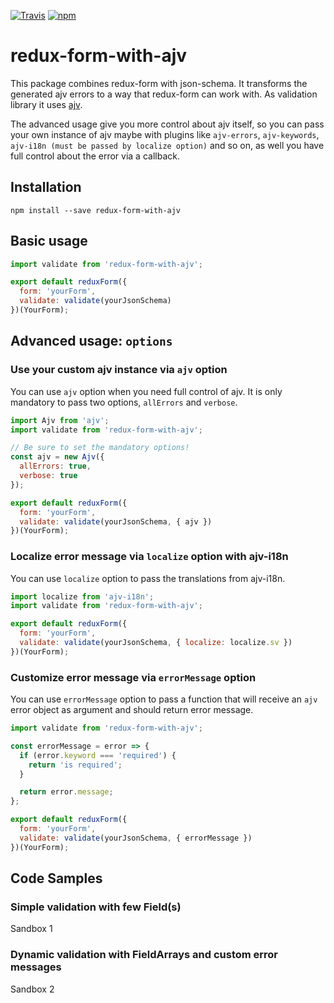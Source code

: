 [![Travis](https://img.shields.io/travis/gitjs/redux-form-with-ajv.svg?style=flat)](https://travis-ci.org/gitjs/redux-form-with-ajv)
[![npm](https://img.shields.io/npm/v/redux-form-with-ajv.svg?style=flat)](https://www.npmjs.com/package/redux-form-with-ajv)

# redux-form-with-ajv

This package combines redux-form with json-schema. It transforms the generated ajv errors to a way that redux-form can work with. As validation library it uses [ajv](https://github.com/epoberezkin/ajv).

The advanced usage give you more control about ajv itself, so you can pass your own instance of ajv maybe with plugins like `ajv-errors`, `ajv-keywords`, `ajv-i18n (must be passed by localize option)` and so on, as well you have full control about the error via a callback.

## Installation

`npm install --save redux-form-with-ajv`

## Basic usage

```javascript
import validate from 'redux-form-with-ajv';

export default reduxForm({
  form: 'yourForm',
  validate: validate(yourJsonSchema)
})(YourForm);
```

## Advanced usage: `options`

### Use your custom ajv instance via `ajv` option

You can use `ajv` option when you need full control of ajv. It is only mandatory to pass two options,
`allErrors` and `verbose`.

```javascript
import Ajv from 'ajv';
import validate from 'redux-form-with-ajv';

// Be sure to set the mandatory options!
const ajv = new Ajv({
  allErrors: true,
  verbose: true
});

export default reduxForm({
  form: 'yourForm',
  validate: validate(yourJsonSchema, { ajv })
})(YourForm);
```

### Localize error message via `localize` option with ajv-i18n

You can use `localize` option to pass the translations from ajv-i18n.

```javascript
import localize from 'ajv-i18n';
import validate from 'redux-form-with-ajv';

export default reduxForm({
  form: 'yourForm',
  validate: validate(yourJsonSchema, { localize: localize.sv })
})(YourForm);
```

### Customize error message via `errorMessage` option

You can use `errorMessage` option to pass a function that will receive an `ajv` error object as argument and should return error message.

```javascript
import validate from 'redux-form-with-ajv';

const errorMessage = error => {
  if (error.keyword === 'required') {
    return 'is required';
  }

  return error.message;
};

export default reduxForm({
  form: 'yourForm',
  validate: validate(yourJsonSchema, { errorMessage })
})(YourForm);
```

## Code Samples

### Simple validation with few Field(s)

Sandbox 1

### Dynamic validation with FieldArrays and custom error messages

Sandbox 2
